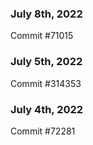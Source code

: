 ### July 8th, 2022

Commit #71015

### July 5th, 2022

Commit #314353


### July 4th, 2022

Commit #72281
